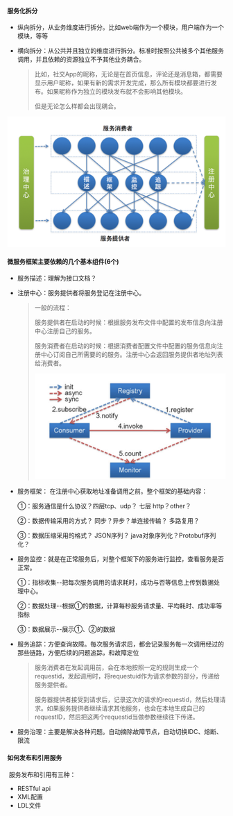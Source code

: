 #### 服务化拆分

* 纵向拆分，从业务维度进行拆分。比如web端作为一个模块，用户端作为一个模块，等等

* 横向拆分：从公共并且独立的维度进行拆分。标准时按照公共被多个其他服务调用，并且依赖的资源独立不予其他业务耦合。

  > 比如，社交App的昵称，无论是在首页信息，评论还是消息箱，都需要显示用户昵称，如果有新的需求开发完成，那么所有模块都要进行发布。如果昵称作为独立的模块发布就不会影响其他模块。
  >
  > 但是无论怎么样都会出现耦合。

![1584338357124](markdownImage/1584338357124.png)

#### 微服务框架主要依赖的几个基本组件(6个)

- 服务描述：理解为接口文档？

- 注册中心：服务提供者将服务登记在注册中心。

  > 一般的流程：
  >
  > ​	服务提供者在启动的时候：根据服务发布文件中配置的发布信息向注册中心注册自己的服务。
  >
  > ​	服务消费者在启动的时候：根据消费者配置文件中配置的服务信息向注册中心订阅自己所需要的的服务。注册中心会返回服务提供者地址列表给消费者。
  >
  > ![1584338875044](markdownImage/1584338875044.png)

- 服务框架： 在注册中心获取地址准备调用之前。整个框架的基础内容：

  ①：服务通信是什么协议？四层tcp、udp？ 七层 http？other？

  ②：数据传输采用的方式？ 同步？异步？单连接传输？ 多路复用？

  ③：数据压缩采用的格式？ JSON序列？ java对象序列化？Protobuf序列化？

- 服务监控：就是在正常服务后，对整个框架下的服务进行监控，查看服务是否正常。

  ①：指标收集--把每次服务调用的请求耗时，成功与否等信息上传到数据处理中心。

  ②：数据处理--根据①的数据，计算每秒服务请求量、平均耗时、成功率等指标

  ③：数据展示--展示①、②的数据

- 服务追踪：方便查询故障。每次服务请求后，都会记录服务每一次调用经过的那些链路，方便后续的问题追踪，和故障定位

  > 服务消费者在发起调用前，会在本地按照一定的规则生成一个requestid，发起调用时，将requestuid作为请求参数的部分，传递给服务提供者。
  >
  > 服务器提供者接受到请求后，记录这次的请求的requestid，然后处理请求。如果服务提供者继续请求其他服务，也会在本地生成自己的requestID，然后把这两个requestid当做参数继续往下传递。

- 服务治理：主要是解决各种问题。自动摘除故障节点，自动切换IDC、熔断、限流

#### 如何发布和引用服务

​	服务发布和引用有三种：

- RESTful api
- XML配置
- LDL文件

